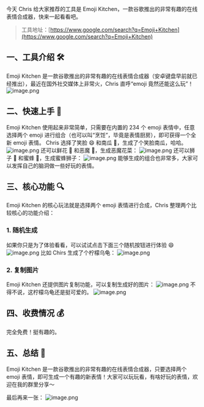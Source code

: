 今天 Chris 给大家推荐的工具是 Emoji Kitchen，一款谷歌推出的非常有趣的在线表情合成器，快来一起看看吧。

> 工具地址：[https://www.google.com/search?q=Emoji+Kitchen](https://www.google.com/search?q=Emoji+Kitchen)

## 一、工具介绍 🛠️

Emoji Kitchen 是一款谷歌推出的非常有趣的在线表情合成器（安卓键盘早前就已经推出），最近在国外社交媒体上非常火，Chris 直呼“emoji 竟然还能这么玩”！
![image.png](https://cdn.nlark.com/yuque/0/2023/png/186051/1695647738544-d96a0969-7bcb-420b-91cb-b7a4750c3106.png#averageHue=%23f9f1de&clientId=u866fab08-972e-4&from=paste&height=814&id=R901Z&originHeight=814&originWidth=1322&originalType=binary&ratio=1&rotation=0&showTitle=false&size=578127&status=done&style=none&taskId=u2f144d14-7296-4915-b7f5-8214a8d6271&title=&width=1322)

## 二、快速上手 🚀

Emoji Kitchen 使用起来非常简单，只需要在内置的 234 个 emoji 表情中，任意选择两个 emoji 进行组合（也可以叫“烹饪”，毕竟是表情厨房），即可获得一个全新 emoji 表情。
Chris 选择了笑脸 😄 和南瓜 🎃，生成了个笑脸南瓜，哈哈。
![image.png](https://cdn.nlark.com/yuque/0/2023/png/186051/1695649688294-244c9c89-eb31-41be-af7e-56b298b76e24.png#averageHue=%23fbf5ec&clientId=ub39dba33-a2aa-4&from=paste&height=750&id=ub84d9a07&originHeight=750&originWidth=1560&originalType=binary&ratio=1&rotation=0&showTitle=false&size=83267&status=done&style=none&taskId=u51d01626-03eb-4c05-9b65-c03418b44b3&title=&width=1560)
还可以鲜花 💐 和恶魔 👿，生成恶魔花菜：
![image.png](https://cdn.nlark.com/yuque/0/2023/png/186051/1695650044823-dcc315c6-9f36-4bbb-9d08-c8e4bd7feb0d.png#averageHue=%23fcfcfa&clientId=u5eca8788-7f19-4&from=paste&height=746&id=u8d92a2ae&originHeight=746&originWidth=1532&originalType=binary&ratio=1&rotation=0&showTitle=false&size=94578&status=done&style=none&taskId=ub42a4999-7027-4a0b-8191-759e8bacb57&title=&width=1532)
还可以狮子 🦁 和蜜蜂 🐝，生成蜜蜂狮子：
![image.png](https://cdn.nlark.com/yuque/0/2023/png/186051/1695650079808-ecbf18aa-eed7-4396-a4e1-7a751c4c659d.png#averageHue=%23fcf9f4&clientId=u5eca8788-7f19-4&from=paste&height=754&id=u1c480aef&originHeight=754&originWidth=1538&originalType=binary&ratio=1&rotation=0&showTitle=false&size=71728&status=done&style=none&taskId=ub39d15f3-7b9d-41a1-86d3-1e3e3c236c0&title=&width=1538)
能够生成的组合也非常多，大家可以发挥自己的脑洞做一些好玩的表情。

## 三、核心功能 🔍

Emoji Kitchen 的核心玩法就是选择两个 emoji 表情进行合成，Chris 整理两个比较核心的功能介绍：

### 1. 随机生成

如果你只是为了体验看看，可以试试点击下面三个随机按钮进行体验 😄
![image.png](https://cdn.nlark.com/yuque/0/2023/png/186051/1695649856030-ea419b74-bea8-484b-a401-55304e9fc7ef.png#averageHue=%23fbf5ec&clientId=ub39dba33-a2aa-4&from=paste&height=744&id=u3276b9e1&originHeight=744&originWidth=1538&originalType=binary&ratio=1&rotation=0&showTitle=false&size=88395&status=done&style=none&taskId=u8d8dc277-b6e5-4d9e-9c92-a8da00eea38&title=&width=1538)
比如 Chirs 生成了个柠檬乌龟：
![image.png](https://cdn.nlark.com/yuque/0/2023/png/186051/1695650178906-f0691602-77fd-4975-967e-5ab17cb451f9.png#averageHue=%23fefbf6&clientId=u5eca8788-7f19-4&from=paste&height=742&id=ubef83d66&originHeight=742&originWidth=1532&originalType=binary&ratio=1&rotation=0&showTitle=false&size=55543&status=done&style=none&taskId=u88c1921e-49c4-4b65-a2bd-35e630ffa23&title=&width=1532)

### 2. 复制图片

Emoji Kitchen 还提供图片复制功能，可以复制生成好的图片：
![image.png](https://cdn.nlark.com/yuque/0/2023/png/186051/1695650203663-b8e5ce2c-3850-4e4c-b915-3be1c7d9a2bb.png#averageHue=%23faf8f0&clientId=u5eca8788-7f19-4&from=paste&height=754&id=u84b2a06d&originHeight=754&originWidth=1572&originalType=binary&ratio=1&rotation=0&showTitle=false&size=67166&status=done&style=none&taskId=u666f134b-feee-4061-899c-18e906d6107&title=&width=1572)
不得不说，这柠檬乌龟还是挺可爱的。
![image.png](https://cdn.nlark.com/yuque/0/2023/png/186051/1695650230976-5b163cea-5f62-4b8c-b4ac-f28b64f3428e.png#averageHue=%23704d0e&clientId=u5eca8788-7f19-4&from=paste&height=341&id=u20244c34&originHeight=534&originWidth=534&originalType=binary&ratio=1&rotation=0&showTitle=false&size=30594&status=done&style=none&taskId=uf117887f-e47f-45da-b051-c4a534dcfd1&title=&width=341)

## 四、收费情况 💰

完全免费！挺有趣的。

## 五、总结 📝

Emoji Kitchen 是一款谷歌推出的非常有趣的在线表情合成器，只要选择两个 emoji 表情，即可生成一个有趣的新表情！大家可以玩玩看，有啥好玩的表情，欢迎在我的群里分享～

最后再来一张：
![image.png](https://cdn.nlark.com/yuque/0/2023/png/186051/1695650453186-c5fd1ffc-3f4b-41f7-bfa4-7ebc6188ddbd.png#averageHue=%23fdfcfb&clientId=u5eca8788-7f19-4&from=paste&height=750&id=u92a988a7&originHeight=750&originWidth=1526&originalType=binary&ratio=1&rotation=0&showTitle=false&size=55561&status=done&style=none&taskId=uacff7b09-d2bd-4cd7-b1ad-ea2a0c19ba6&title=&width=1526)
